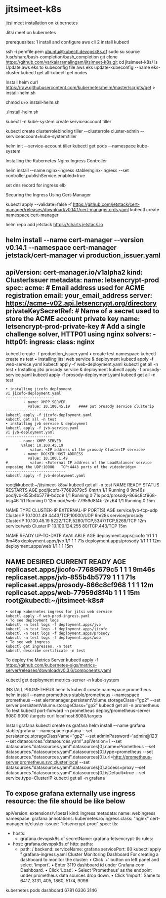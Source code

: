 # jitsimeet-k8s
jitsi meet installation on kubernetes

Jitsi meet on kubernetes

prerequesites:
1 install  and configure aws cli
2 install kubectl

ssh -i pemfile.pem ubuntu@kubectl.devopsk8s.cf
sudo su
source /usr/share/bash-completion/bash_completion
git clone https://github.com/varkalaramalingam/jitsimeet-k8s.git
cd jitsimeet-k8s/
ls
Update aws eks to kubeconfig file
aws eks update-kubeconfig --name eks-cluster
kubectl get all
kubectl get nodes

Install helm
curl https://raw.githubusercontent.com/kubernetes/helm/master/scripts/get > install-helm.sh

chmod u+x install-helm.sh

./install-helm.sh

kubectl -n kube-system create serviceaccount tiller

kubectl create clusterrolebinding tiller --clusterrole cluster-admin --serviceaccount=kube-system:tiller

helm init --service-account tiller
kubectl get pods --namespace kube-system

Installing the Kubernetes Nginx Ingress Controller

helm install --name nginx-ingress stable/nginx-ingress --set controller.publishService.enabled=true

set dns record for ingress elb

Securing the Ingress Using Cert-Manager

kubectl apply --validate=false -f https://github.com/jetstack/cert-manager/releases/download/v0.14.1/cert-manager.crds.yaml
kubectl create namespace cert-manager

helm repo add jetstack https://charts.jetstack.io

helm install --name cert-manager --version v0.14.1 --namespace cert-manager jetstack/cert-manager
vi production_issuer.yaml
-------------
apiVersion: cert-manager.io/v1alpha2
kind: ClusterIssuer
metadata:
  name: letsencrypt-prod
spec:
  acme:
    # Email address used for ACME registration
    email: your_email_address
    server: https://acme-v02.api.letsencrypt.org/directory
    privateKeySecretRef:
      # Name of a secret used to store the ACME account private key
      name: letsencrypt-prod-private-key
    # Add a single challenge solver, HTTP01 using nginx
    solvers:
    - http01:
        ingress:
          class: nginx
--------------
kubectl create -f production_issuer.yaml
    • create test namespace
	kubectl create ns test
    • Installing jitsi web service & deployment 
	kubectl apply -f web-service.yaml
	kubectl apply -f web-deployment.yaml
	kubectl get all -n test
    • Installing jitsi prosody service & deployment
kubectl apply -f prosody-service.yaml 
	kubectl apply -f prosody-deployment.yaml
	kubectl get all -n test

    • installing jicofo deployment
	vi jicofo-deployment.yaml
	----------------------
	        - name: XMPP_SERVER
	          value: 10.100.45.19    #### put prosody service clusterip
	-------------------------
	kubectl apply -f jicofo-deployment.yaml
	kubectl get all -n test
    • installing jvb service & deployment
	kubectl apply -f jvb-service.yaml 
	vi jvb-deployment.yaml
	---------------------
  	      - name: XMPP_SERVER
   	       value: 10.100.45.19
	#          value: <IP address of the prosody ClusterIP service>
	        - name: DOCKER_HOST_ADDRESS
	          value: 10.100.1.49
	#          value: <External IP address of the LoadBalancer service exposing the UDP:10000 	TCP:4443 ports of the videobridge>
	---------------------------
	kubectl apply -f jvb-deployment.yaml 
root@kubectl:~/jitsimeet-k8s# kubectl get all -n test
NAME                           READY   STATUS    RESTARTS   AGE
pod/jicofo-77689679c5-8mrth    1/1     Running   0          9m46s
pod/jvb-855b4b5779-bdzd9       1/1     Running   0          71s
pod/prosody-866c8cf968-bsg46   1/1     Running   0          12m
pod/web-77959d8f4b-2nz64       1/1     Running   0          15m

NAME                  TYPE        CLUSTER-IP       EXTERNAL-IP   PORT(S)                               AGE
service/jvb-tcp-udp   ClusterIP   10.100.1.49      <none>        4443/TCP,10000/UDP                    6m28s
service/prosody       ClusterIP   10.100.45.19     <none>        5222/TCP,5280/TCP,5347/TCP,5269/TCP   12m
service/web           ClusterIP   10.100.124.255   <none>        80/TCP,443/TCP                        15m

NAME                      READY   UP-TO-DATE   AVAILABLE   AGE
deployment.apps/jicofo    1/1     1            1           9m46s
deployment.apps/jvb       1/1     1            1           71s
deployment.apps/prosody   1/1     1            1           12m
deployment.apps/web       1/1     1            1           15m

NAME                                 DESIRED   CURRENT   READY   AGE
replicaset.apps/jicofo-77689679c5    1         1         1       9m46s
replicaset.apps/jvb-855b4b5779       1         1         1       71s
replicaset.apps/prosody-866c8cf968   1         1         1       12m
replicaset.apps/web-77959d8f4b       1         1         1       15m
root@kubectl:~/jitsimeet-k8s# 
---------------------------------
    • setup kubernetes ingress for jitsi web service
	kubectl apply -f web-prod-ingress.yaml
    • To see deployment logs
	kubectl -n test logs -f deployment.apps/jvb
	kubectl -n test logs -f deployment.apps/jicofo
	kubectl -n test logs -f deployment.apps/prosody
	kubectl -n test logs -f deployment.apps/web
    • To see web ingress
	kubectl get ingresses. -n test
	kubectl describe certificate -n test



To deploy the Metrics Server
kubectl apply -f https://github.com/kubernetes-sigs/metrics-server/releases/download/v0.3.6/components.yaml

kubectl get deployment metrics-server -n kube-system

INSTALL PROMETHEUS
helm ls
kubectl create namespace prometheus
helm install --name prometheus stable/prometheus     --namespace prometheus     --set alertmanager.persistentVolume.storageClass="gp2"     --set server.persistentVolume.storageClass="gp2"
kubectl get all -n prometheus
To test
kubectl port-forward -n prometheus deploy/prometheus-server 8080:9090
/targets
curl localhost:8080/targets

Install grafana
kubectl create ns grafana
helm install --name grafana stable/grafana     --namespace grafana     --set persistence.storageClassName="gp2"     --set adminPassword='admin@123'     --set datasources."datasources\.yaml".apiVersion=1     --set datasources."datasources\.yaml".datasources[0].name=Prometheus     --set datasources."datasources\.yaml".datasources[0].type=prometheus     --set datasources."datasources\.yaml".datasources[0].url=http://prometheus-server.prometheus.svc.cluster.local     --set datasources."datasources\.yaml".datasources[0].access=proxy     --set datasources."datasources\.yaml".datasources[0].isDefault=true     --set service.type=ClusterIP
kubectl get all -n grafana





To expose grafana externally use ingress resource:
 the file should be like below
 ---------------------------------
apiVersion: extensions/v1beta1
 kind: Ingress
 metadata:
   name: webingress
   namespace: grafana
   annotations:
     kubernetes.io/ingress.class: "nginx"
     cert-manager.io/cluster-issuer: "letsencrypt-prod"
 spec:
   tls:
   - hosts:
     - grafana.devopsk8s.cf
     secretName: grafana-letsencrypt-tls
   rules:
   - host: grafana.devopsk8s.cf
     http:
       paths:
       - path: /
         backend:
           serviceName: grafana
           servicePort: 80
kubectl apply f grafana-ingress.yaml
Cluster Monitoring Dashboard
For creating a dashboard to monitor the cluster:
    • Click ’+’ button on left panel and select ‘Import’.
    • Enter 3119 dashboard id under Grafana.com Dashboard.
    • Click ‘Load’.
    • Select ‘Prometheus’ as the endpoint under prometheus data sources drop down.
    • Click ‘Import’.
Same to 6417, 3131, 405, 1860, 5174, 9096

kubernetes pods dashboard  6781 6336 3146
